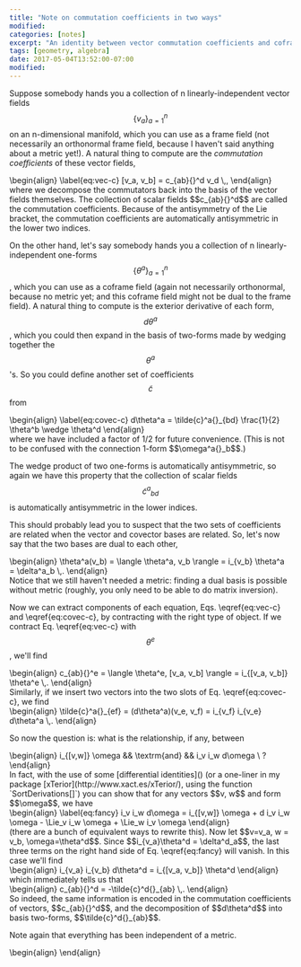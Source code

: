 ```yaml
---
title: "Note on commutation coefficients in two ways"
modified:
categories: [notes]
excerpt: "An identity between vector commutation coefficients and coframe connection coefficients"
tags: [geometry, algebra]
date: 2017-05-04T13:52:00-07:00
modified:
---
```


<script type="math/tex">
\newcommand{\cd}{\nabla}
\newcommand{\pd}{\partial}
\newcommand{\Lie}{\mathcal{L}}
</script>
Suppose somebody hands you a collection of n linearly-independent
vector fields $$\{v_a\}_{a=1}^n$$ on an n-dimensional manifold, which
you can use as a frame field (not necessarily an orthonormal frame
field, because I haven't said anything about a metric yet!).  A
natural thing to compute are the *commutation coefficients* of these
vector fields,
<div>
\begin{align}
\label{eq:vec-c}
  [v_a, v_b] = c_{ab}{}^d v_d \,,
\end{align}
</div>
where we decompose the commutators back into the basis of the vector
fields themselves.  The collection of scalar fields $$c_{ab}{}^d$$ are
called the commutation coefficients.  Because of the antisymmetry of
the Lie bracket, the commutation coefficients are automatically
antisymmetric in the lower two indices.

On the other hand, let's say somebody hands you a collection of n
linearly-independent one-forms $$\{\theta^a\}_{a=1}^n$$, which you can
use as a coframe field (again not necessarily orthonormal, because no
metric yet; and this coframe field might not be dual to the frame
field).  A natural thing to compute is the exterior derivative of each
form, $$d\theta^a$$, which you could then expand in the basis of
two-forms made by wedging together the $$\theta^a$$'s.  So you could
define another set of coefficients $$\tilde{c}$$ from
<div>
\begin{align}
\label{eq:covec-c}
  d\theta^a = \tilde{c}^a{}_{bd} \frac{1}{2} \theta^b \wedge \theta^d
\end{align}
</div>
where we have included a factor of 1/2 for future convenience.  (This
is not to be confused with the connection 1-form $$\omega^a{}_b$$.)

The wedge product of two one-forms is automatically antisymmetric, so
again we have this property that the collection of scalar fields
$$\tilde{c}^a{}_{bd}$$ is automatically antisymmetric in the lower
indices.

This should probably lead you to suspect that the two sets of
coefficients are related when the vector and covector bases are
related.  So, let's now say that the two bases are dual to each other,
<div>
\begin{align}
  \theta^a(v_b) = \langle \theta^a, v_b \rangle = i_{v_b} \theta^a
  = \delta^a_b \,.
\end{align}
</div>
Notice that we still haven't needed a metric: finding a dual basis is
possible without metric (roughly, you only need to be able to do
matrix inversion).

Now we can extract components of each equation, Eqs. \eqref{eq:vec-c}
and \eqref{eq:covec-c}, by contracting with the right type of object.
If we contract Eq. \eqref{eq:vec-c} with $$\theta^e$$, we'll find
<div>
\begin{align}
  c_{ab}{}^e = \langle \theta^e, [v_a, v_b] \rangle
   = i_{[v_a, v_b]} \theta^e \,.
\end{align}
</div>
Similarly, if we insert two vectors into the two slots of
Eq. \eqref{eq:covec-c}, we find
<div>
\begin{align}
  \tilde{c}^a{}_{ef} = (d\theta^a)(v_e, v_f)
  = i_{v_f} i_{v_e} d\theta^a \,.
\end{align}
</div>

So now the question is: what is the relationship, if any, between
<div>
\begin{align}
  i_{[v,w]} \omega && \textrm{and} && i_v i_w d\omega \ ?
\end{align}
</div>
In fact, with the use of some
[differential identities]()
(or a one-liner in my package
[xTerior](http://www.xact.es/xTerior/), using the function
`SortDerivations[]`)
you can show that for any vectors $$v, w$$ and form $$\omega$$, we have
<div>
\begin{align}
\label{eq:fancy}
  i_v i_w d\omega = i_{[v,w]} \omega
  + d i_v i_w \omega
  - \Lie_v i_w \omega + \Lie_w i_v \omega
\end{align}
</div>
(there are a bunch of equivalent ways to rewrite this).  Now let
$$v=v_a, w = v_b, \omega=\theta^d$$.  Since
$$i_{v_a}\theta^d = \delta^d_a$$, the last three terms on the right
hand side of Eq. \eqref{eq:fancy} will vanish.  In this case we'll
find
<div>
\begin{align}
  i_{v_a} i_{v_b} d\theta^d = i_{[v_a, v_b]} \theta^d
\end{align}
</div>
which immediately tells us that
<div>
\begin{align}
c_{ab}{}^d = -\tilde{c}^d{}_{ab}
\,.
\end{align}
</div>
So indeed, the same information is encoded in the commutation
coefficients of vectors, $$c_{ab}{}^d$$, and the decomposition of
$$d\theta^d$$ into basis two-forms, $$\tilde{c}^d{}_{ab}$$.

Note again that everything has been independent of a metric.

<div>
\begin{align}
\end{align}
</div>

